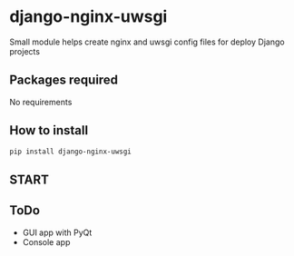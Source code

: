 # django-nginx-uwsgi

Small module helps create nginx and uwsgi config files for deploy Django projects

## Packages required

No requirements


## How to install

```sh
pip install django-nginx-uwsgi
```


## <a name="start"></a>START

## ToDo


* GUI app with PyQt
* Console app
